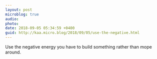 ```yaml
---
layout: post
microblog: true
audio: 
photo: 
date: 2018-09-05 05:34:59 +0400
guid: http://kaa.micro.blog/2018/09/05/use-the-negative.html
---
```

Use the negative energy you have to build something rather than mope around.

